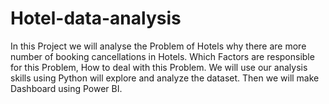 # Hotel-data-analysis
In this Project we will analyse the Problem of Hotels why there are more number of booking cancellations in Hotels. Which Factors are responsible for this Problem, How to deal with this Problem. We will use our analysis skills using Python will explore and analyze the dataset. Then we will make Dashboard using Power BI. 
